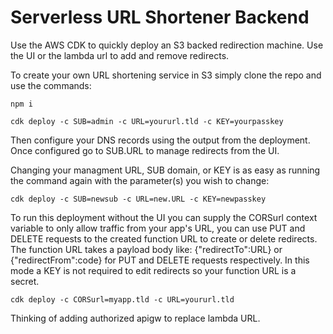 # Serverless URL Shortener Backend

Use the AWS CDK to quickly deploy an S3 backed redirection machine. Use the UI or the lambda url to add and remove redirects.

To create your own URL shortening service in S3 simply clone the repo and use the commands:

`npm i`

`cdk deploy -c SUB=admin -c URL=yoururl.tld -c KEY=yourpasskey`

Then configure your DNS records using the output from the deployment. Once configured go to SUB.URL to manage redirects from the UI.

Changing your managment URL, SUB domain, or KEY is as easy as running the command again with the parameter(s) you wish to change:

`cdk deploy -c SUB=newsub -c URL=new.URL -c KEY=newpasskey`

To run this deployment without the UI you can supply the CORSurl context variable to only allow traffic from your app's URL, you can use PUT and DELETE requests to the created function URL to create or delete redirects. The function URL takes a payload body like: {"redirectTo":URL} or {"redirectFrom":code} for PUT and DELETE requests respectively. In this mode a KEY is not required to edit redirects so your function URL is a secret.

`cdk deploy -c CORSurl=myapp.tld -c URL=yoururl.tld`


Thinking of adding authorized apigw to replace lambda URL.
